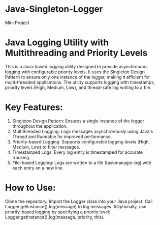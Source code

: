 # Java-Singleton-Logger
Mini Project

# Java Logging Utility with Multithreading and Priority Levels

This is a Java-based logging utility designed to provide asynchronous logging with configurable priority levels. 
It uses the Singleton Design Pattern to ensure only one instance of the logger, making it efficient for multi-threaded applications. 
The utility supports logging with timestamps, priority levels (High, Medium, Low), and thread-safe log writing to a file.

# Key Features:
1. Singleton Design Pattern: Ensures a single instance of the logger throughout the application.
2. Multithreaded Logging: Logs messages asynchronously using Java's Thread and Runnable for improved performance.
3. Priority-based Logging: Supports configurable logging levels (High, Medium, Low) to filter messages.
4. Timestamped Logs: Every log entry is timestamped for accurate tracking.
5. File-based Logging: Logs are written to a file (taskmanager.log) with each entry on a new line.

# How to Use:
 Clone the repository.
 Import the Logger class into your Java project.
 Call Logger.getInstance().log(message) to log messages.
#Optionally, use priority-based logging by specifying a priority level: Logger.getInstance().log(message, priority, this).
